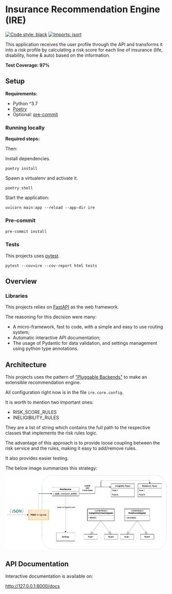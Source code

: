 # Insurance Recommendation Engine (IRE)

[![Code style: black](https://img.shields.io/badge/code%20style-black-000000.svg)](https://github.com/psf/black)
[![Imports: isort](https://img.shields.io/badge/%20imports-isort-%231674b1?style=flat&labelColor=ef8336)](https://pycqa.github.io/isort/)

This application receives the user profile through the API and transforms it into a risk profile by calculating a risk score for each line of insurance (life, disability, home & auto) based on the information.

**Test Coverage: 97%**

## Setup

**Requirements:**

- Python ^3.7
- [Poetry](https://python-poetry.org/)
- Optional: [pre-commit](https://pre-commit.com/)

### Running locally

**Required steps:**

Then:

Install dependencies.

```
poetry install
```

Spawn a virtualenv and activate it.


```
poetry shell
```

Start the application:

```
uvicorn main:app --reload --app-dir ire
```

### Pre-commit

```
pre-commit install
```

### Tests

This projects uses [pytest](https://docs.pytest.org/en/stable/).

```
pytest --cov=ire --cov-report html tests
```

## Overview

### Libraries

This projects relies on [FastAPI](https://fastapi.tiangolo.com/) as the web framework.

The reasoning for this decision were many:

- A micro-framework, fast to code, with a simple and easy to use routing system;
- Automatic interactive API documentation;
- The usage of Pydantic for data validation, and settings management using python type annotations.

## Architecture

This projects uses the pattern of ["Pluggable Backends"](http://charlesleifer.com/blog/django-patterns-pluggable-backends/) to make an extensible recommendation engine.

All configuration right now is in the file `ire.core.config`.

It is worth to mention two important ones:

- RISK_SCORE_RULES
- INELIGIBILITY_RULES

They are a list of string which contains the full path to the respective classes that implements the risk rules logic.

The advantage of this approach is to provide loose coupling between the risk service and the rules, making it easy to add/remove rules.

It also provides easier testing.

The below image summarizes this strategy:

![](images/architecture.png)

## API Documentation

Interactive documentation is available on:

http://127.0.0.1:8000/docs
